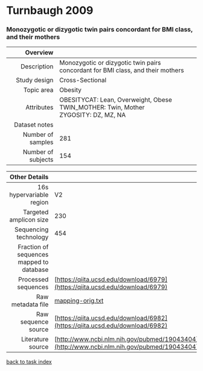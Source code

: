 # Turnbaugh 2009
### Monozygotic or dizygotic twin pairs concordant for BMI class, and their mothers

| Overview | |
| -------------: |-------------|
| Description      | Monozygotic or dizygotic twin pairs concordant for BMI class, and their mothers |
| Study design | Cross-Sectional |
| Topic area | Obesity|
| Attributes | OBESITYCAT: Lean, Overweight, Obese<br/> TWIN_MOTHER: Twin, Mother<br/> ZYGOSITY: DZ, MZ, NA|
| Dataset notes | |
| Number of samples | 281|
| Number of subjects | 154|


| Other Details |  |
| -------------: |-------------|
| 16s hypervariable region | V2 |
| Targeted amplicon size | 230 |
| Sequencing technology | 454 |
| Fraction of sequences mapped to database |  |
| Processed sequences | [https://qiita.ucsd.edu/download/6979](https://qiita.ucsd.edu/download/6979) |
| Raw metadata file | [mapping-orig.txt](./datasets/turnbaugh_twins/mapping-orig.txt) |
| Raw sequence source | [https://qiita.ucsd.edu/download/6982](https://qiita.ucsd.edu/download/6982) |
| Literature source | [http://www.ncbi.nlm.nih.gov/pubmed/19043404](http://www.ncbi.nlm.nih.gov/pubmed/19043404) |

[back to task index](../README.md)